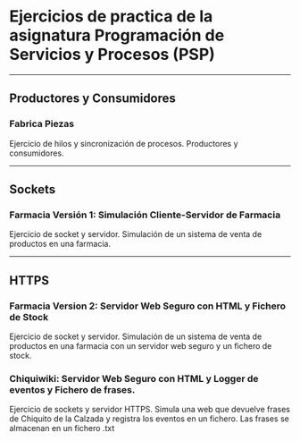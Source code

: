 # Ejercicios de practica de la asignatura Programación de Servicios y Procesos (PSP)

---

## Productores y Consumidores

### Fabrica Piezas 
Ejercicio de hilos y sincronización de procesos. Productores y consumidores.

---

## Sockets

### Farmacia Versión 1: Simulación Cliente-Servidor de Farmacia
Ejercicio de socket y servidor. Simulación de un sistema de venta de productos en una farmacia.

---

## HTTPS

### Farmacia Version 2: Servidor Web Seguro con HTML y Fichero de Stock

Ejercicio de socket y servidor. Simulación de un sistema de venta de productos en una farmacia con un servidor web seguro y un fichero de stock.

### Chiquiwiki: Servidor Web Seguro con HTML y Logger de eventos y Fichero de frases.

Ejercicio de sockets y servidor HTTPS. Simula una web que devuelve frases de Chiquito de la Calzada y registra los eventos en un fichero. Las frases se almacenan en un fichero .txt